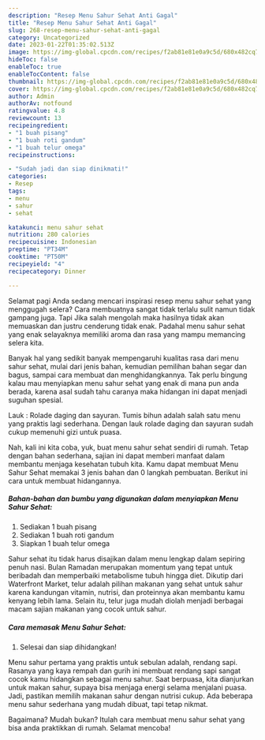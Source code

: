 ```yaml
---
description: "Resep Menu Sahur Sehat Anti Gagal"
title: "Resep Menu Sahur Sehat Anti Gagal"
slug: 268-resep-menu-sahur-sehat-anti-gagal
category: Uncategorized
date: 2023-01-22T01:35:02.513Z
image: https://img-global.cpcdn.com/recipes/f2ab81e81e0a9c5d/680x482cq70/menu-sahur-sehat-foto-resep-utama.jpg
hideToc: false
enableToc: true
enableTocContent: false
thumbnail: https://img-global.cpcdn.com/recipes/f2ab81e81e0a9c5d/680x482cq70/menu-sahur-sehat-foto-resep-utama.jpg
cover: https://img-global.cpcdn.com/recipes/f2ab81e81e0a9c5d/680x482cq70/menu-sahur-sehat-foto-resep-utama.jpg
author: Admin
authorAv: notfound
ratingvalue: 4.8
reviewcount: 13
recipeingredient:
- "1 buah pisang"
- "1 buah roti gandum"
- "1 buah telur omega"
recipeinstructions:

- "Sudah jadi dan siap dinikmati!"
categories:
- Resep
tags:
- menu
- sahur
- sehat

katakunci: menu sahur sehat 
nutrition: 280 calories
recipecuisine: Indonesian
preptime: "PT34M"
cooktime: "PT50M"
recipeyield: "4"
recipecategory: Dinner

---
```



Selamat pagi Anda sedang mencari inspirasi resep menu sahur sehat yang menggugah selera? Cara membuatnya sangat tidak terlalu sulit namun tidak gampang juga. Tapi Jika salah mengolah maka hasilnya tidak akan memuaskan dan justru cenderung tidak enak. Padahal menu sahur sehat yang enak selayaknya memiliki aroma dan rasa yang mampu memancing selera kita.


Banyak hal yang sedikit banyak mempengaruhi kualitas rasa dari menu sahur sehat, mulai dari jenis bahan, kemudian pemilihan bahan segar dan bagus, sampai cara membuat dan menghidangkannya. Tak perlu bingung kalau mau menyiapkan menu sahur sehat yang enak di mana pun anda berada, karena asal sudah tahu caranya maka hidangan ini dapat menjadi suguhan spesial.

Lauk : Rolade daging dan sayuran. Tumis bihun adalah salah satu menu yang praktis lagi sederhana. Dengan lauk rolade daging dan sayuran sudah cukup memenuhi gizi untuk puasa.


Nah, kali ini kita coba, yuk, buat menu sahur sehat sendiri di rumah. Tetap dengan bahan sederhana, sajian ini dapat memberi manfaat dalam membantu menjaga kesehatan tubuh kita. Kamu dapat membuat Menu Sahur Sehat memakai 3 jenis bahan dan 0 langkah pembuatan. Berikut ini cara untuk membuat hidangannya.

<!--inarticleads1-->

##### Bahan-bahan dan bumbu yang digunakan dalam menyiapkan Menu Sahur Sehat:

1. Sediakan 1 buah pisang
1. Sediakan 1 buah roti gandum
1. Siapkan 1 buah telur omega


Sahur sehat itu tidak harus disajikan dalam menu lengkap dalam sepiring penuh nasi. Bulan Ramadan merupakan momentum yang tepat untuk beribadah dan memperbaiki metabolisme tubuh hingga diet. Dikutip dari Waterfront Market, telur adalah pilihan makanan yang sehat untuk sahur karena kandungan vitamin, nutrisi, dan proteinnya akan membantu kamu kenyang lebih lama. Selain itu, telur juga mudah diolah menjadi berbagai macam sajian makanan yang cocok untuk sahur. 

<!--inarticleads2-->

##### Cara memasak Menu Sahur Sehat:


1. Selesai dan siap dihidangkan!

Menu sahur pertama yang praktis untuk sebulan adalah, rendang sapi. Rasanya yang kaya rempah dan gurih ini membuat rendang sapi sangat cocok kamu hidangkan sebagai menu sahur. Saat berpuasa, kita dianjurkan untuk makan sahur, supaya bisa menjaga energi selama menjalani puasa. Jadi, pastikan memilih makanan sahur dengan nutrisi cukup. Ada beberapa menu sahur sederhana yang mudah dibuat, tapi tetap nikmat. 

Bagaimana? Mudah bukan? Itulah cara membuat menu sahur sehat yang bisa anda praktikkan di rumah. Selamat mencoba!
